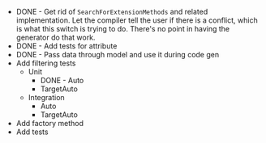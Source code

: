 * DONE - Get rid of `SearchForExtensionMethods` and related implementation. Let the compiler tell the user if there is a conflict, which is what this switch is trying to do. There's no point in having the generator do that work.
* DONE - Add tests for attribute
* DONE - Pass data through model and use it during code gen
* Add filtering tests
    * Unit
        * DONE - Auto
        * TargetAuto
    * Integration
        * Auto
        * TargetAuto
* Add factory method
* Add tests
